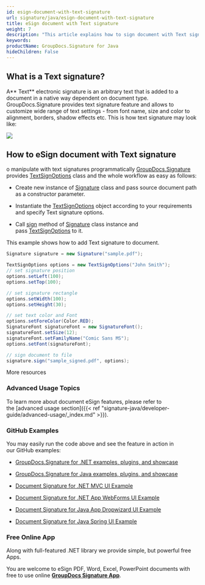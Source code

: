 ```yaml
---
id: esign-document-with-text-signature
url: signature/java/esign-document-with-text-signature
title: eSign document with Text signature
weight: 7
description: "This article explains how to sign document with Text signature by GroupDocs.Signature API"
keywords: 
productName: GroupDocs.Signature for Java
hideChildren: False
---
```

## What is a Text signature?

A** Text** electronic signature is an arbitrary text that is added to a document in a native way dependent on document type. GroupDocs.Signature provides text signature feature and allows to customize wide range of text settings - from font name, size and color to alignment, borders, shadow effects etc. This is how text signature may look like:  

![](https://wiki.lisbon.dynabic.com/download/attachments/29426676/Screenshot_1.png?version=1&modificationDate=1581502727000&api=v2)

## How to eSign document with Text signature 

  

o manipulate with text signatures programmatically [GroupDocs.Signature](https://products.groupdocs.com/signature/java) provides [TextSignOptions](https://apireference.groupdocs.com/java/signature/com.groupdocs.signature.options.sign/TextSignOptions) class and the whole workflow as easy as follows:

*   Create new instance of [Signature](https://apireference.groupdocs.com/java/signature/com.groupdocs.signature/Signature) class and pass source document path as a constructor parameter.
    
*   Instantiate the [TextSignOptions](https://apireference.groupdocs.com/java/signature/com.groupdocs.signature.options.sign/TextSignOptions) object according to your requirements and specify Text signature options.
    
*   Call [sign](https://apireference.groupdocs.com/java/signature/com.groupdocs.signature/Signature#sign(java.io.OutputStream,%20com.groupdocs.signature.options.sign.SignOptions)) method of [Signature](https://apireference.groupdocs.com/java/signature/com.groupdocs.signature/Signature) class instance and pass [TextSignOptions](https://apireference.groupdocs.com/java/signature/com.groupdocs.signature.options.sign/TextSignOptions) to it.
    

This example shows how to add Text signature to document.

```csharp
Signature signature = new Signature("sample.pdf");

TextSignOptions options = new TextSignOptions("John Smith");
// set signature position
options.setLeft(100);
options.setTop(100);

// set signature rectangle
options.setWidth(100);
options.setHeight(30);

// set text color and Font
options.setForeColor(Color.RED);
SignatureFont signatureFont = new SignatureFont();
signatureFont.setSize(12);
signatureFont.setFamilyName("Comic Sans MS");
options.setFont(signatureFont);

// sign document to file
signature.sign("sample_signed.pdf", options);
```

More resources

### Advanced Usage Topics

To learn more about document eSign features, please refer to the [advanced usage section]({{< ref "signature-java/developer-guide/advanced-usage/_index.md" >}}).

### GitHub Examples 

You may easily run the code above and see the feature in action in our GitHub examples:

*   [GroupDocs.Signature for .NET examples, plugins, and showcase](https://github.com/groupdocs-signature/GroupDocs.Signature-for-.NET)
    
*   [GroupDocs.Signature for Java examples, plugins, and showcase](https://github.com/groupdocs-signature/GroupDocs.Signature-for-Java)
    
*   [Document Signature for .NET MVC UI Example](https://github.com/groupdocs-signature/GroupDocs.Signature-for-.NET-MVC) 
    
*   [Document Signature for .NET App WebForms UI Example](https://github.com/groupdocs-signature/GroupDocs.Signature-for-.NET-WebForms)
    
*   [Document Signature for Java App Dropwizard UI Example](https://github.com/groupdocs-signature/GroupDocs.Signature-for-Java-Dropwizard)
    
*   [Document Signature for Java Spring UI Example](https://github.com/groupdocs-signature/GroupDocs.Signature-for-Java-Spring)
    

### Free Online App 

Along with full-featured .NET library we provide simple, but powerful free Apps.

You are welcome to eSign PDF, Word, Excel, PowerPoint documents with free to use online **[GroupDocs Signature App](https://products.groupdocs.app/signature)**.
